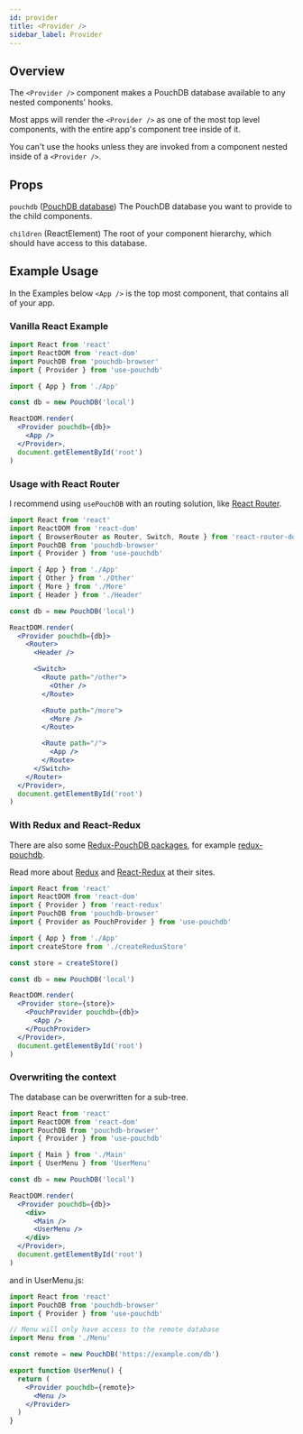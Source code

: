 ```yaml
---
id: provider
title: <Provider />
sidebar_label: Provider
---
```


## Overview

The `<Provider />` component makes a PouchDB database available to any nested components' hooks.

Most apps will render the `<Provider />` as one of the most top level components, with the entire app's component tree inside of it.

You can't use the hooks unless they are invoked from a component nested inside of a `<Provider />`.

## Props

`pouchdb` ([PouchDB database](https://pouchdb.com/api.html#create_database)) The PouchDB database you want to provide to the child components.

`children` (ReactElement) The root of your component hierarchy, which should have access to this database.

## Example Usage

In the Examples below `<App />` is the top most component, that contains all of your app.

### Vanilla React Example

```jsx
import React from 'react'
import ReactDOM from 'react-dom'
import PouchDB from 'pouchdb-browser'
import { Provider } from 'use-pouchdb'

import { App } from './App'

const db = new PouchDB('local')

ReactDOM.render(
  <Provider pouchdb={db}>
    <App />
  </Provider>,
  document.getElementById('root')
)
```

### Usage with React Router

I recommend using `usePouchDB` with an routing solution, like [React Router](https://reacttraining.com/react-router/).

```jsx
import React from 'react'
import ReactDOM from 'react-dom'
import { BrowserRouter as Router, Switch, Route } from 'react-router-dom'
import PouchDB from 'pouchdb-browser'
import { Provider } from 'use-pouchdb'

import { App } from './App'
import { Other } from './Other'
import { More } from './More'
import { Header } from './Header'

const db = new PouchDB('local')

ReactDOM.render(
  <Provider pouchdb={db}>
    <Router>
      <Header />

      <Switch>
        <Route path="/other">
          <Other />
        </Route>

        <Route path="/more">
          <More />
        </Route>

        <Route path="/">
          <App />
        </Route>
      </Switch>
    </Router>
  </Provider>,
  document.getElementById('root')
)
```

### With Redux and React-Redux

There are also some [Redux-PouchDB packages](https://pouchdb.com/external.html#framework_adapters), for example [redux-pouchdb](https://github.com/vicentedealencar/redux-pouchdb).

Read more about [Redux](https://redux.js.org/) and [React-Redux](https://react-redux.js.org/) at their sites.

```jsx
import React from 'react'
import ReactDOM from 'react-dom'
import { Provider } from 'react-redux'
import PouchDB from 'pouchdb-browser'
import { Provider as PouchProvider } from 'use-pouchdb'

import { App } from './App'
import createStore from './createReduxStore'

const store = createStore()

const db = new PouchDB('local')

ReactDOM.render(
  <Provider store={store}>
    <PouchProvider pouchdb={db}>
      <App />
    </PouchProvider>
  </Provider>,
  document.getElementById('root')
)
```

### Overwriting the context

The database can be overwritten for a sub-tree.

```jsx
import React from 'react'
import ReactDOM from 'react-dom'
import PouchDB from 'pouchdb-browser'
import { Provider } from 'use-pouchdb'

import { Main } from './Main'
import { UserMenu } from 'UserMenu'

const db = new PouchDB('local')

ReactDOM.render(
  <Provider pouchdb={db}>
    <div>
      <Main />
      <UserMenu />
    </div>
  </Provider>,
  document.getElementById('root')
)
```

and in UserMenu.js:

```jsx
import React from 'react'
import PouchDB from 'pouchdb-browser'
import { Provider } from 'use-pouchdb'

// Menu will only have access to the remote database
import Menu from './Menu'

const remote = new PouchDB('https://example.com/db')

export function UserMenu() {
  return (
    <Provider pouchdb={remote}>
      <Menu />
    </Provider>
  )
}
```
